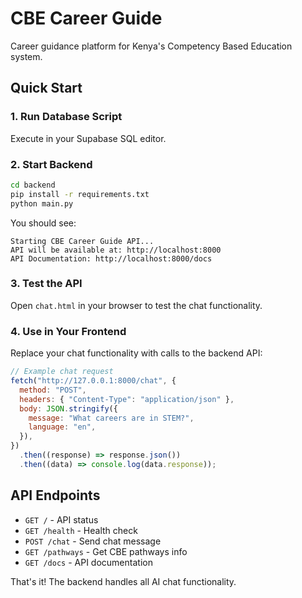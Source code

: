 # CBE Career Guide

Career guidance platform for Kenya's Competency Based Education system.

## Quick Start

### 1. Run Database Script

Execute in your Supabase SQL editor.

### 2. Start Backend

```bash
cd backend
pip install -r requirements.txt
python main.py
```

You should see:

```
Starting CBE Career Guide API...
API will be available at: http://localhost:8000
API Documentation: http://localhost:8000/docs
```

### 3. Test the API

Open `chat.html` in your browser to test the chat functionality.

### 4. Use in Your Frontend

Replace your chat functionality with calls to the backend API:

```javascript
// Example chat request
fetch("http://127.0.0.1:8000/chat", {
  method: "POST",
  headers: { "Content-Type": "application/json" },
  body: JSON.stringify({
    message: "What careers are in STEM?",
    language: "en",
  }),
})
  .then((response) => response.json())
  .then((data) => console.log(data.response));
```

## API Endpoints

- `GET /` - API status
- `GET /health` - Health check
- `POST /chat` - Send chat message
- `GET /pathways` - Get CBE pathways info
- `GET /docs` - API documentation

That's it! The backend handles all AI chat functionality.
